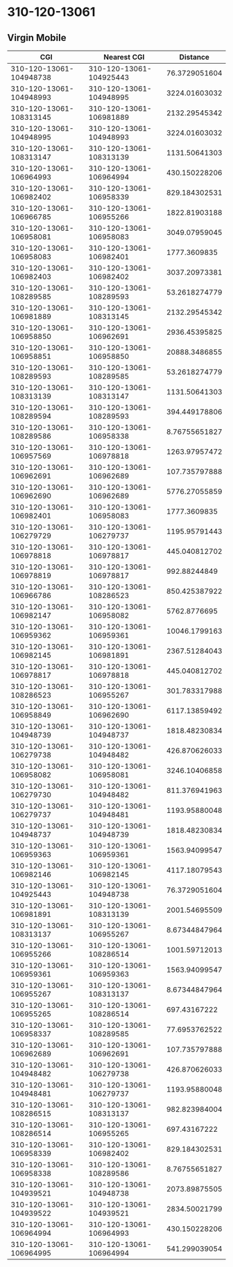 # 310-120-13061
## Virgin Mobile


| CGI | Nearest CGI | Distance |
|-----|-------------|----------|
| 310-120-13061-104948738 | 310-120-13061-104925443 | 76.3729051604 |
| 310-120-13061-104948993 | 310-120-13061-104948995 | 3224.01603032 |
| 310-120-13061-108313145 | 310-120-13061-106981889 | 2132.29545342 |
| 310-120-13061-104948995 | 310-120-13061-104948993 | 3224.01603032 |
| 310-120-13061-108313147 | 310-120-13061-108313139 | 1131.50641303 |
| 310-120-13061-106964993 | 310-120-13061-106964994 | 430.150228206 |
| 310-120-13061-106982402 | 310-120-13061-106958339 | 829.184302531 |
| 310-120-13061-106966785 | 310-120-13061-106955266 | 1822.81903188 |
| 310-120-13061-106958081 | 310-120-13061-106958083 | 3049.07959045 |
| 310-120-13061-106958083 | 310-120-13061-106982401 | 1777.3609835 |
| 310-120-13061-106982403 | 310-120-13061-106982402 | 3037.20973381 |
| 310-120-13061-108289585 | 310-120-13061-108289593 | 53.2618274779 |
| 310-120-13061-106981889 | 310-120-13061-108313145 | 2132.29545342 |
| 310-120-13061-106958850 | 310-120-13061-106962691 | 2936.45395825 |
| 310-120-13061-106958851 | 310-120-13061-106958850 | 20888.3486855 |
| 310-120-13061-108289593 | 310-120-13061-108289585 | 53.2618274779 |
| 310-120-13061-108313139 | 310-120-13061-108313147 | 1131.50641303 |
| 310-120-13061-108289594 | 310-120-13061-108289593 | 394.449178806 |
| 310-120-13061-108289586 | 310-120-13061-106958338 | 8.76755651827 |
| 310-120-13061-106957569 | 310-120-13061-106978818 | 1263.97957472 |
| 310-120-13061-106962691 | 310-120-13061-106962689 | 107.735797888 |
| 310-120-13061-106962690 | 310-120-13061-106962689 | 5776.27055859 |
| 310-120-13061-106982401 | 310-120-13061-106958083 | 1777.3609835 |
| 310-120-13061-106279729 | 310-120-13061-106279737 | 1195.95791443 |
| 310-120-13061-106978818 | 310-120-13061-106978817 | 445.040812702 |
| 310-120-13061-106978819 | 310-120-13061-106978817 | 992.88244849 |
| 310-120-13061-106966786 | 310-120-13061-108286523 | 850.425387922 |
| 310-120-13061-106982147 | 310-120-13061-106958082 | 5762.8776695 |
| 310-120-13061-106959362 | 310-120-13061-106959361 | 10046.1799163 |
| 310-120-13061-106982145 | 310-120-13061-106981891 | 2367.51284043 |
| 310-120-13061-106978817 | 310-120-13061-106978818 | 445.040812702 |
| 310-120-13061-108286523 | 310-120-13061-106955267 | 301.783317988 |
| 310-120-13061-106958849 | 310-120-13061-106962690 | 6117.13859492 |
| 310-120-13061-104948739 | 310-120-13061-104948737 | 1818.48230834 |
| 310-120-13061-106279738 | 310-120-13061-104948482 | 426.870626033 |
| 310-120-13061-106958082 | 310-120-13061-106958081 | 3246.10406858 |
| 310-120-13061-106279730 | 310-120-13061-104948482 | 811.376941963 |
| 310-120-13061-106279737 | 310-120-13061-104948481 | 1193.95880048 |
| 310-120-13061-104948737 | 310-120-13061-104948739 | 1818.48230834 |
| 310-120-13061-106959363 | 310-120-13061-106959361 | 1563.94099547 |
| 310-120-13061-106982146 | 310-120-13061-106982145 | 4117.18079543 |
| 310-120-13061-104925443 | 310-120-13061-104948738 | 76.3729051604 |
| 310-120-13061-106981891 | 310-120-13061-108313139 | 2001.54695509 |
| 310-120-13061-108313137 | 310-120-13061-106955267 | 8.67344847964 |
| 310-120-13061-106955266 | 310-120-13061-108286514 | 1001.59712013 |
| 310-120-13061-106959361 | 310-120-13061-106959363 | 1563.94099547 |
| 310-120-13061-106955267 | 310-120-13061-108313137 | 8.67344847964 |
| 310-120-13061-106955265 | 310-120-13061-108286514 | 697.43167222 |
| 310-120-13061-106958337 | 310-120-13061-108289585 | 77.6953762522 |
| 310-120-13061-106962689 | 310-120-13061-106962691 | 107.735797888 |
| 310-120-13061-104948482 | 310-120-13061-106279738 | 426.870626033 |
| 310-120-13061-104948481 | 310-120-13061-106279737 | 1193.95880048 |
| 310-120-13061-108286515 | 310-120-13061-108313137 | 982.823984004 |
| 310-120-13061-108286514 | 310-120-13061-106955265 | 697.43167222 |
| 310-120-13061-106958339 | 310-120-13061-106982402 | 829.184302531 |
| 310-120-13061-106958338 | 310-120-13061-108289586 | 8.76755651827 |
| 310-120-13061-104939521 | 310-120-13061-104948738 | 2073.89875505 |
| 310-120-13061-104939522 | 310-120-13061-104939521 | 2834.50021799 |
| 310-120-13061-106964994 | 310-120-13061-106964993 | 430.150228206 |
| 310-120-13061-106964995 | 310-120-13061-106964994 | 541.299039054 |
